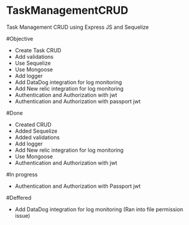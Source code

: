 # TaskManagementCRUD

Task Management CRUD using Express JS and Sequelize

#Objective

- Create Task CRUD
- Add validations
- Use Sequelize
- Use Mongoose
- Add logger
- Add DataDog integration for log monitoring
- Add New relic integration for log monitoring
- Authentication and Authorization with jwt
- Authentication and Authorization with passport jwt

#Done

- Created CRUD
- Added Sequelize
- Added validations
- Add logger
- Add New relic integration for log monitoring
- Use Mongoose
- Authentication and Authorization with jwt

#In progress

- Authentication and Authorization with Passport jwt

#Deffered

- Add DataDog integration for log monitoring (Ran into file permission issue)
